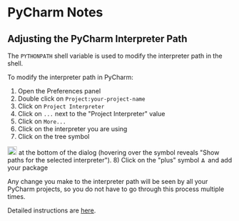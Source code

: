 # PyCharm Notes

## Adjusting the PyCharm Interpreter Path 

The `PYTHONPATH` shell variable is used to modify the interpreter path in the shell.

To modify the interpreter path in PyCharm:
1) Open the Preferences panel 
2) Double click on `Project:your-project-name`
3) Click on `Project Interpreter`  
4) Click on `...` next to the "Project Interpreter" value
5) Click on `More...` 
6) Click on the interpreter you are using 
7) Click on the tree symbol 
<img title="Show paths for the selected interpreter" src="https://www.jetbrains.com/help/img/idea/2016.3/icon_show_paths.png" width="21" height="19">
at the bottom of the dialog (hovering over the symbol reveals "Show paths for the selected interpreter"). 
8) Click on the "plus" symbol 
<img title="Add ⌘N" src="https://www.jetbrains.com/help/img/idea/2016.3/new.png" width="12" height="12">
and add your package

Any change you make to the interpreter path will be seen by all your PyCharm projects, so you do not
have to go through this process multiple times.


Detailed instructions are 
[here](https://www.jetbrains.com/help/pycharm/2016.3/installing-uninstalling-and-reloading-interpreter-paths.html).

